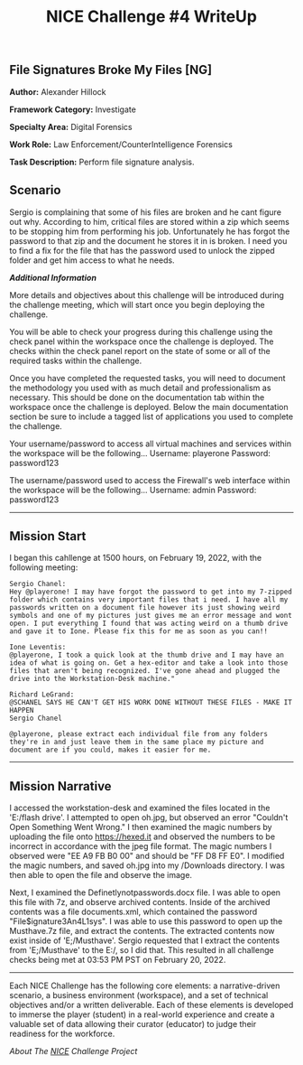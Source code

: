 <h1 align="center">NICE Challenge #4 WriteUp</h1> <br />
   
## File Signatures Broke My Files [NG]

**Author:** Alexander Hillock

**Framework Category:** Investigate

**Specialty Area:** Digital Forensics

**Work Role:** Law Enforcement/CounterIntelligence Forensics

**Task Description:** Perform file signature analysis.

## Scenario

Sergio is complaining that some of his files are broken and he cant figure out why. According to him, critical files are stored within a zip which seems to be stopping him from performing his job. Unfortunately he has forgot the password to that zip and the document he stores it in is broken. I need you to find a fix for the file that has the password used to unlock the zipped folder and get him access to what he needs.

_**Additional Information**_

More details and objectives about this challenge will be introduced during the challenge meeting, which will start once you begin deploying the challenge.

You will be able to check your progress during this challenge using the check panel within the workspace once the challenge is deployed. The checks within the check panel report on the state of some or all of the required tasks within the challenge.

Once you have completed the requested tasks, you will need to document the methodology you used with as much detail and professionalism as necessary. This should be done on the documentation tab within the workspace once the challenge is deployed. Below the main documentation section be sure to include a tagged list of applications you used to complete the challenge.

Your username/password to access all virtual machines and services within the workspace will be the following...
Username: playerone
Password: password123

The username/password used to access the Firewall's web interface within the workspace will be the following...
Username: admin
Password: password123

---

## Mission Start

I began this cahllenge at 1500 hours, on February 19, 2022, with the following meeting:

```plain text
Sergio Chanel:
Hey @playerone! I may have forgot the password to get into my 7-zipped folder which contains very important files that i need. I have all my passwords written on a document file however its just showing weird symbols and one of my pictures just gives me an error message and wont open. I put everything I found that was acting weird on a thumb drive and gave it to Ione. Please fix this for me as soon as you can!!

Ione Leventis:
@playerone, I took a quick look at the thumb drive and I may have an idea of what is going on. Get a hex-editor and take a look into those files that aren't being recognized. I've gone ahead and plugged the drive into the Workstation-Desk machine."

Richard LeGrand:
@SCHANEL SAYS HE CAN'T GET HIS WORK DONE WITHOUT THESE FILES - MAKE IT HAPPEN
Sergio Chanel

@playerone, please extract each individual file from any folders they're in and just leave them in the same place my picture and document are if you could, makes it easier for me.
```
---

## Mission Narrative

I accessed the workstation-desk and examined the files located in the 'E:/flash drive'.  I attempted to open oh.jpg, but observed an error "Couldn't Open Something Went Wrong."  I then examined the magic numbers by uploading the file onto https://hexed.it and observed the numbers to be incorrect in accordance with the jpeg file format.  The magic numbers I observed were "EE A9 FB B0 00" and should be "FF D8 FF E0".  I modified the magic numbers, and saved oh.jpg into my /Downloads directory.  I was then able to open the file and observe the image.

Next, I examined the Definetlynotpasswords.docx file.  I was able to open this file with 7z, and observe archived contents.  Inside of the archived contents was a file documents.xml, which contained the password "File$ignature3An4L1sys".  I was able to use this password to open up the Musthave.7z file, and extract the contents.  The extracted contents now exist inside of  'E;/Musthave'.  Sergio requested that I extract the contents from 'E;/Musthave' to the E:/, so I did that.  This resulted in all challenge checks being met at 03:53 PM PST on February 20, 2022.

---

Each NICE Challenge has the following core elements: a narrative-driven scenario, a business environment (workspace), and a set of technical objectives and/or a written deliverable. Each of these elements is developed to immerse the player (student) in a real-world experience and create a valuable set of data allowing their curator (educator) to judge their readiness for the workforce.

*About The [NICE](https://nice-challenge.com/) Challenge Project*